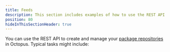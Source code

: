 ```yaml
---
title: Feeds
description: This section includes examples of how to use the REST API to create and manage feeds in Octopus.
position: 80
hideInThisSectionHeader: true
---
```


You can use the REST API to create and manage your [package repositories](/docs/packaging-applications/package-repositories/index.md) in Octopus. Typical tasks might include:
